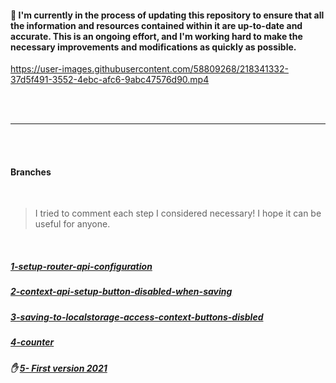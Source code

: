 #### 🔴 I'm currently in the process of updating this repository to ensure that all the information and resources contained within it are up-to-date and accurate. This is an ongoing effort, and I'm working hard to make the necessary improvements and modifications as quickly as possible.

https://user-images.githubusercontent.com/58809268/218341332-37d5f491-3552-4ebc-afc6-9abc47576d90.mp4

<br>
<br>

---

<br>
<br>

#### Branches

<br>

> I tried to comment each step I considered necessary! I hope it can be useful for anyone.

<br>

##### [ 1-setup-router-api-configuration](https://github.com/nadiamariduena/movie-watchlist-reacthooks-context-api/tree/1-setup-router-api-configuration)

##### [2-context-api-setup-button-disabled-when-saving](https://github.com/nadiamariduena/movie-watchlist-reacthooks-context-api/tree/2-context-api-setup-button-disabled-when-saving)

##### [3-saving-to-localstorage-access-context-buttons-disbled](https://github.com/nadiamariduena/movie-watchlist-reacthooks-context-api/tree/3-saving-to-localstorage-access-context-buttons-disbled)

##### [4-counter](https://github.com/nadiamariduena/movie-watchlist-reacthooks-context-api/tree/4-counter)

##### ✋ [5- First version 2021](https://github.com/nadiamariduena/movie-watchlist-reacthooks-context-api/tree/default-0-app)
